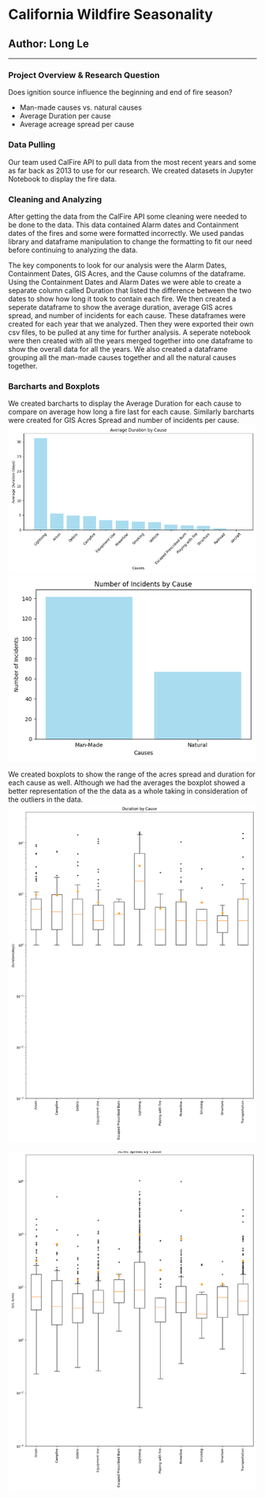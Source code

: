 # California Wildfire Seasonality
## Author: Long Le 
---
### Project Overview & Research Question

Does ignition source influence the beginning and end of fire season?
- Man-made causes vs. natural causes
- Average Duration per cause
- Average acreage spread per cause

### Data Pulling

Our team used CalFire API to pull data from the most recent years and some as far back as 2013 to use for our research. We created datasets in Jupyter Notebook to display the fire data. 

### Cleaning and Analyzing

After getting the data from the CalFire API some cleaning were needed to be done to the data. This data contained Alarm dates and Containment dates of the fires and some were formatted incorrectly. We used pandas library and dataframe manipulation to change the formatting to fit our need before continuing to analyzing the data. 

The key components to look for our analysis were the Alarm Dates, Containment Dates, GIS Acres, and the Cause columns of the dataframe. Using the Containment Dates and Alarm Dates we were able to create a separate column called Duration that listed the difference between the two dates to show how long it took to contain each fire. We then created a seperate dataframe to show the average duration, average GIS acres spread, and number of incidents for each cause. These dataframes were created for each year that we analyzed. Then they were exported their own csv files, to be pulled at any time for further analysis. A seperate notebook were then created with all the years merged together into one dataframe to show the overall data for all the years. We also created a dataframe grouping all the man-made causes together and all the natural causes together.

### Barcharts and Boxplots

We created barcharts to display the Average Duration for each cause to compare on average how long a fire last for each cause. Similarly barcharts were created for GIS Acres Spread and number of incidents per cause.
![Duration_bar_all.png](https://github.com/epsilonite/pandas-project/blob/long_branch/California%20Wildfire%20Seasonality/Long/outputs/Duration_bar_all.png)
![manVSnat_incidents_all.png](https://github.com/epsilonite/pandas-project/blob/long_branch/California%20Wildfire%20Seasonality/Long/outputs/manVSnat_incidents_all.png)

We created boxplots to show the range of the acres spread and duration for each cause as well. Although we had the averages the boxplot showed a better representation of the the data as a whole taking in consideration of the outliers in the data. 
![Duration_boxplot_all.png](https://github.com/epsilonite/pandas-project/blob/long_branch/California%20Wildfire%20Seasonality/Long/outputs/Duration_boxplot_all.png)

![acres_boxplot_all.png](https://github.com/epsilonite/pandas-project/blob/long_branch/California%20Wildfire%20Seasonality/Long/outputs/acres_boxplot_all.png)


